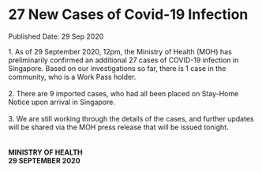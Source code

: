 <html>
    <meta http-equiv="Content-Type" content="text/html; charset=utf-8"/>
    <meta charset="utf-8"/>
    <title>27 New Cases of Covid-19 Infection</title>
    <body><h1>27 New Cases of Covid-19 Infection</h1>
    <p>Published Date: 29 Sep 2020</p> 1. As of 29 September 2020, 12pm, the Ministry of Health (MOH) has preliminarily confirmed an additional 27 cases of COVID-19 infection in Singapore. Based on our investigations so far, there is 1 case in the community, who is a Work Pass holder. 
<br>
<br>2. There are 9 imported cases, who had all been placed on Stay-Home Notice upon arrival in Singapore.  
<br>
<br>3. We are still working through the details of the cases, and further updates will be shared via the MOH press release that will be issued tonight.&nbsp;<br><br><br><strong>MINISTRY OF HEALTH
<br>29 SEPTEMBER 2020</strong></body>
</html>